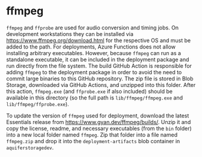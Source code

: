﻿# ffmpeg

`ffmpeg` and `ffprobe` are used for audio conversion and timing jobs. On development workstations they can be installed via
https://www.ffmpeg.org/download.html for the respective OS and must be added to the path. For deployments, Azure Functions does not allow
installing arbitrary executables.  However, because `ffmpeg` can run as a standalone executable, it can be included in the deployment
package and run directly from the file system. The build GitHub Action is responsible for adding `ffmpeg` to the deployment package
in order to avoid the need to commit large binaries to this GitHub repository. The zip file is stored in Blob Storage, downloaded
via GitHub Actions, and unzipped into this folder.  After this action, `ffmpeg.exe` (and `ffprobe.exe` if also included) should be
available in this directory (so the full path is `lib/ffmpeg/ffmpeg.exe` and `lib/ffmpeg/ffprobe.exe`).

To update the version of `ffmpeg` used for deployment, download the latest Essentials release from https://www.gyan.dev/ffmpeg/builds/.
Unzip it and copy the license, readme, and necessary executables (from the `bin` folder) into a new local folder named `ffmpeg`.
Zip that folder into a file named `ffmpeg.zip` and drop it into the `deployment-artifacts` blob container in `aquiferstoragedev`.
